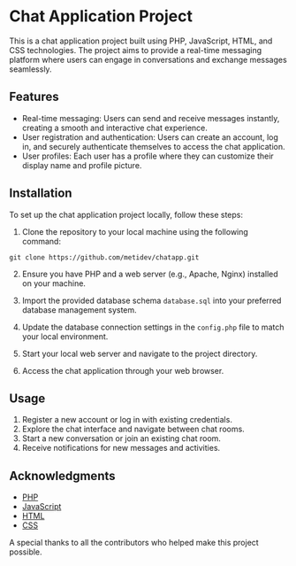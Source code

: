 # Chat Application Project

This is a chat application project built using PHP, JavaScript, HTML, and CSS technologies. The project aims to provide a real-time messaging platform where users can engage in conversations and exchange messages seamlessly.

## Features

- Real-time messaging: Users can send and receive messages instantly, creating a smooth and interactive chat experience.
- User registration and authentication: Users can create an account, log in, and securely authenticate themselves to access the chat application.
- User profiles: Each user has a profile where they can customize their display name and profile picture.

## Installation

To set up the chat application project locally, follow these steps:

1. Clone the repository to your local machine using the following command:

  ```git clone https://github.com/metidev/chatapp.git```

2. Ensure you have PHP and a web server (e.g., Apache, Nginx) installed on your machine.

3. Import the provided database schema `database.sql` into your preferred database management system.

4. Update the database connection settings in the `config.php` file to match your local environment.

5. Start your local web server and navigate to the project directory.

6. Access the chat application through your web browser.

## Usage

1. Register a new account or log in with existing credentials.
2. Explore the chat interface and navigate between chat rooms.
3. Start a new conversation or join an existing chat room.
4. Receive notifications for new messages and activities.


## Acknowledgments

- [PHP](https://www.php.net/)
- [JavaScript](https://developer.mozilla.org/en-US/docs/Web/JavaScript)
- [HTML](https://developer.mozilla.org/en-US/docs/Web/HTML)
- [CSS](https://developer.mozilla.org/en-US/docs/Web/CSS)

A special thanks to all the contributors who helped make this project possible.
